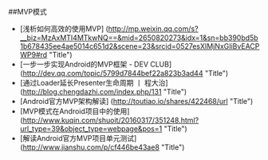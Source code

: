 
##MVP模式


* [浅析如何高效的使用MVP] (http://mp.weixin.qq.com/s?__biz=MzAxMTI4MTkwNQ==&mid=2650820273&idx=1&sn=bb390bd5b1b678435ee4ae5014c651d2&scene=23&srcid=0527esXIMjNxGIiBvEACPWP9#rd  "Title")
* [一步一步实现Android的MVP框架 - DEV CLUB] (http://dev.qq.com/topic/5799d7844bef22a823b3ad44  "Title")
* [通过Loader延长Presenter生命周期 丨 程大治] (http://blog.chengdazhi.com/index.php/131  "Title")
* [Android官方MVP架构解读] (http://toutiao.io/shares/422468/url  "Title")
* [MVP模式在Android项目中的使用] (http://www.kuqin.com/shuoit/20160317/351248.html?url_type=39&object_type=webpage&pos=1  "Title")
* [解读Android官方MVP项目单元测试] (http://www.jianshu.com/p/cf446be43ae8  "Title")





